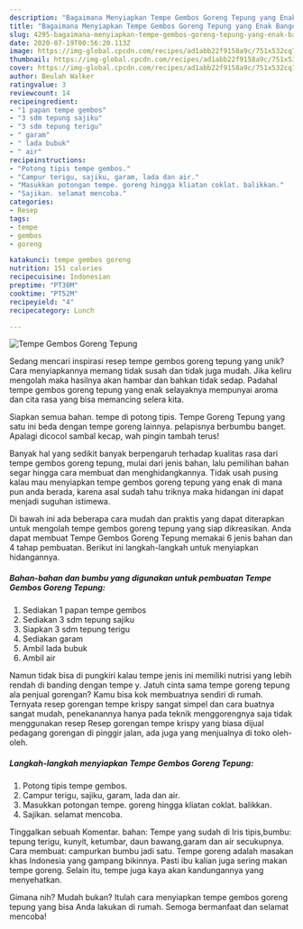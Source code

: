 ```yaml
---
description: "Bagaimana Menyiapkan Tempe Gembos Goreng Tepung yang Enak Banget"
title: "Bagaimana Menyiapkan Tempe Gembos Goreng Tepung yang Enak Banget"
slug: 4295-bagaimana-menyiapkan-tempe-gembos-goreng-tepung-yang-enak-banget
date: 2020-07-19T00:56:20.113Z
image: https://img-global.cpcdn.com/recipes/ad1abb22f9158a9c/751x532cq70/tempe-gembos-goreng-tepung-foto-resep-utama.jpg
thumbnail: https://img-global.cpcdn.com/recipes/ad1abb22f9158a9c/751x532cq70/tempe-gembos-goreng-tepung-foto-resep-utama.jpg
cover: https://img-global.cpcdn.com/recipes/ad1abb22f9158a9c/751x532cq70/tempe-gembos-goreng-tepung-foto-resep-utama.jpg
author: Beulah Walker
ratingvalue: 3
reviewcount: 14
recipeingredient:
- "1 papan tempe gembos"
- "3 sdm tepung sajiku"
- "3 sdm tepung terigu"
- " garam"
- " lada bubuk"
- " air"
recipeinstructions:
- "Potong tipis tempe gembos."
- "Campur terigu, sajiku, garam, lada dan air."
- "Masukkan potongan tempe. goreng hingga kliatan coklat. balikkan."
- "Sajikan. selamat mencoba."
categories:
- Resep
tags:
- tempe
- gembos
- goreng

katakunci: tempe gembos goreng 
nutrition: 151 calories
recipecuisine: Indonesian
preptime: "PT30M"
cooktime: "PT52M"
recipeyield: "4"
recipecategory: Lunch

---
```



![Tempe Gembos Goreng Tepung](https://img-global.cpcdn.com/recipes/ad1abb22f9158a9c/751x532cq70/tempe-gembos-goreng-tepung-foto-resep-utama.jpg)

Sedang mencari inspirasi resep tempe gembos goreng tepung yang unik? Cara menyiapkannya memang tidak susah dan tidak juga mudah. Jika keliru mengolah maka hasilnya akan hambar dan bahkan tidak sedap. Padahal tempe gembos goreng tepung yang enak selayaknya mempunyai aroma dan cita rasa yang bisa memancing selera kita.

Siapkan semua bahan. tempe di potong tipis. Tempe Goreng Tepung yang satu ini beda dengan tempe goreng lainnya. pelapisnya berbumbu banget. Apalagi dicocol sambal kecap, wah pingin tambah terus!

Banyak hal yang sedikit banyak berpengaruh terhadap kualitas rasa dari tempe gembos goreng tepung, mulai dari jenis bahan, lalu pemilihan bahan segar hingga cara membuat dan menghidangkannya. Tidak usah pusing kalau mau menyiapkan tempe gembos goreng tepung yang enak di mana pun anda berada, karena asal sudah tahu triknya maka hidangan ini dapat menjadi suguhan istimewa.


Di bawah ini ada beberapa cara mudah dan praktis yang dapat diterapkan untuk mengolah tempe gembos goreng tepung yang siap dikreasikan. Anda dapat membuat Tempe Gembos Goreng Tepung memakai 6 jenis bahan dan 4 tahap pembuatan. Berikut ini langkah-langkah untuk menyiapkan hidangannya.

<!--inarticleads1-->

##### Bahan-bahan dan bumbu yang digunakan untuk pembuatan Tempe Gembos Goreng Tepung:

1. Sediakan 1 papan tempe gembos
1. Sediakan 3 sdm tepung sajiku
1. Siapkan 3 sdm tepung terigu
1. Sediakan  garam
1. Ambil  lada bubuk
1. Ambil  air


Namun tidak bisa di pungkiri kalau tempe jenis ini memiliki nutrisi yang lebih rendah di banding dengan tempe y. Jatuh cinta sama tempe goreng tepung ala penjual gorengan? Kamu bisa kok membuatnya sendiri di rumah. Ternyata resep gorengan tempe krispy sangat simpel dan cara buatnya sangat mudah, penekanannya hanya pada teknik menggorengnya saja tidak menggunakan resep Resep gorengan tempe krispy yang biasa dijual pedagang gorengan di pinggir jalan, ada juga yang menjualnya di toko oleh-oleh. 

<!--inarticleads2-->

##### Langkah-langkah menyiapkan Tempe Gembos Goreng Tepung:

1. Potong tipis tempe gembos.
1. Campur terigu, sajiku, garam, lada dan air.
1. Masukkan potongan tempe. goreng hingga kliatan coklat. balikkan.
1. Sajikan. selamat mencoba.


Tinggalkan sebuah Komentar. bahan: Tempe yang sudah di Iris tipis,bumbu: tepung terigu, kunyit, ketumbar, daun bawang,garam dan air secukupnya. Cara membuat: campurkan bumbu jadi satu. Tempe goreng adalah masakan khas Indonesia yang gampang bikinnya. Pasti ibu kalian juga sering makan tempe goreng. Selain itu, tempe juga kaya akan kandungannya yang menyehatkan. 

Gimana nih? Mudah bukan? Itulah cara menyiapkan tempe gembos goreng tepung yang bisa Anda lakukan di rumah. Semoga bermanfaat dan selamat mencoba!

